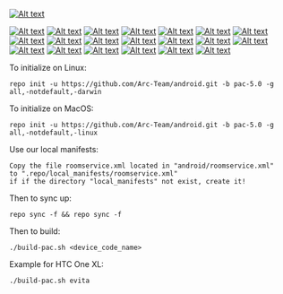 [![Alt text](http://wiki.pac-rom.com/images/3/39/Pac.png)](http://www.pac-rom.com)

[![Alt text](http://www.pac-rom.com/images/linksbar/pac.png "PAC Homepage ")](http://www.pac-rom.com)
[![Alt text](http://www.pac-rom.com/images/linksbar/19.png "Vendor Repositories ")](https://github.com/Pinky-Inky-and-Clyde)
[![Alt text](http://www.pac-rom.com/images/linksbar/17.png "ROM Source ")](https://github.com/PAC-man)
[![Alt text](http://www.pac-rom.com/images/linksbar/18.png "Device and Kernel Repositories ")](https://github.com/Split-Screen)
[![Alt text](http://www.pac-rom.com/images/linksbar/6.png "Gerrit Review ")](http://review.pac-rom.com)
[![Alt text](http://www.pac-rom.com/images/linksbar/9.png "Jenkins Build System ")](http://jenkins.pac-rom.com)
[![Alt text](http://www.pac-rom.com/images/linksbar/10.png "Jenkins Builds and Stats ")](http://build.pac-rom.com)
[![Alt text](http://www.pac-rom.com/images/linksbar/2.png "Crowdin Translations ")](https://crowdin.com/project/pac-rom)
[![Alt text](http://www.pac-rom.com/images/linksbar/1.png "Changelogs ")](http://changelog.pac-rom.com)
[![Alt text](http://www.pac-rom.com/images/linksbar/11.png "JIRA Bugs and Issues Reporting ")](http://jira.pac-rom.com)
[![Alt text](http://www.pac-rom.com/images/linksbar/16.png "Wiki - Tutorials and Info ")](http://wiki.pac-rom.com)
[![Alt text](http://www.pac-rom.com/images/linksbar/5.png "Discussion and Support Forum ")](http://forum.pac-rom.com)
[![Alt text](http://www.pac-rom.com/images/linksbar/3.png "Downloads ")](http://download.pac-rom.com)
[![Alt text](http://www.pac-rom.com/images/linksbar/13.png "Sharing Policy ")](http://pac-rom.com/#SharingPolicy)
[![Alt text](http://www.pac-rom.com/images/linksbar/12.png "Become a Maintainer ")](http://pac-rom.com/#BecomeAMaintainer)
[![Alt text](http://www.pac-rom.com/images/linksbar/14.png "PAC-ROM Stats ")](http://pac-rom.com/#Stats)
[![Alt text](http://www.pac-rom.com/images/linksbar/7.png "Google Plus ")](https://plus.google.com/102557242936341392082)
[![Alt text](http://www.pac-rom.com/images/linksbar/8.png "Google Plus Community ")](https://plus.google.com/communities/103029729817409918322)
[![Alt text](http://www.pac-rom.com/images/linksbar/15.png "Twitter ")](https://twitter.com/PACROMS)
[![Alt text](http://www.pac-rom.com/images/linksbar/4.png "Facebook ")](https://www.facebook.com/PACmanROMS)

To initialize on Linux:
```shell
repo init -u https://github.com/Arc-Team/android.git -b pac-5.0 -g all,-notdefault,-darwin
```
To initialize on MacOS:
```shell
repo init -u https://github.com/Arc-Team/android.git -b pac-5.0 -g all,-notdefault,-linux
```
Use our local manifests:

    Copy the file roomservice.xml located in "android/roomservice.xml"
    to ".repo/local_manifests/roomservice.xml"
    if if the directory "local_manifests" not exist, create it!

Then to sync up:
```shell
repo sync -f && repo sync -f
```
Then to build:
```shell
./build-pac.sh <device_code_name>
```
Example for HTC One XL:
```shell
./build-pac.sh evita
```
